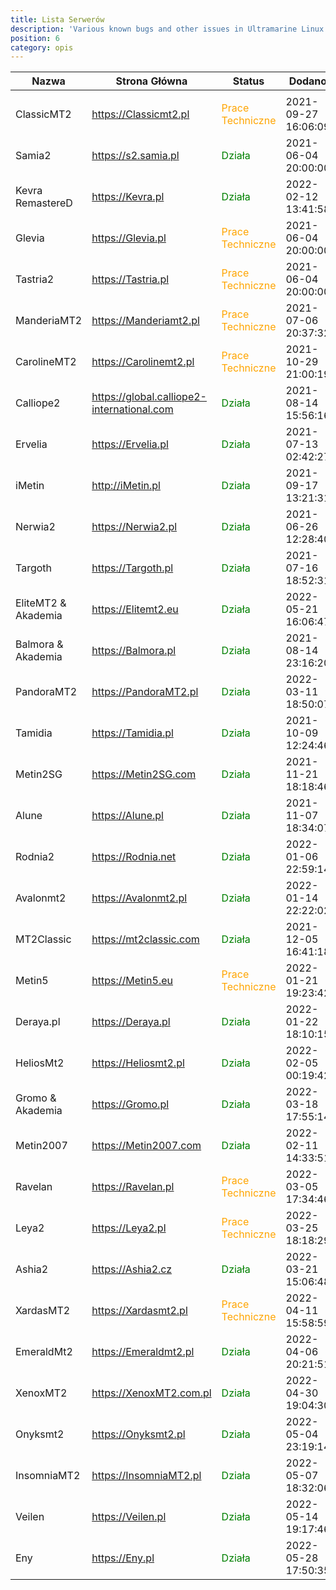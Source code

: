 ```yaml
---
title: Lista Serwerów
description: 'Various known bugs and other issues in Ultramarine Linux.'
position: 6
category: opis
---
```

<style>
r { color: Red }
o { color: Orange }
gr { color: Green }
</style>
| **Nazwa** | **Strona Główna** | **Status** | **Dodano** |
|----------|-------|-------|-------|
|   |   |   |   |
| ClassicMT2| https://Classicmt2.pl| <o><o>Prace Techniczne</o></o> | 2021-09-27 16:06:09   | 
| Samia2| https://s2.samia.pl| <gr>Działa</gr> | 2021-06-04 20:00:00   | 
| Kevra RemastereD| https://Kevra.pl| <gr>Działa</gr> | 2022-02-12 13:41:58   | 
| Glevia| https://Glevia.pl| <o>Prace Techniczne</o> | 2021-06-04 20:00:00   | 
| Tastria2| https://Tastria.pl| <o>Prace Techniczne</o> | 2021-06-04 20:00:00   | 
| ManderiaMT2| https://Manderiamt2.pl| <o>Prace Techniczne</o> | 2021-07-06 20:37:32   | 
| CarolineMT2| https://Carolinemt2.pl| <o>Prace Techniczne</o> | 2021-10-29 21:00:19   | 
| Calliope2| https://global.calliope2-international.com| <gr>Działa</gr> | 2021-08-14 15:56:16   | 
| Ervelia| https://Ervelia.pl| <gr>Działa</gr> | 2021-07-13 02:42:27| 
| iMetin| http://iMetin.pl| <gr>Działa</gr> | 2021-09-17 13:21:31| 
| Nerwia2| https://Nerwia2.pl| <gr>Działa</gr> | 2021-06-26 12:28:40| 
| Targoth| https://Targoth.pl| <gr>Działa</gr> | 2021-07-16 18:52:31| 
| EliteMT2 & Akademia| https://Elitemt2.eu| <gr>Działa</gr> | 2022-05-21 16:06:47| 
| Balmora & Akademia| https://Balmora.pl| <gr>Działa</gr> | 2021-08-14 23:16:20| 
| PandoraMT2| https://PandoraMT2.pl| <gr>Działa</gr> | 2022-03-11 18:50:07| 
| Tamidia| https://Tamidia.pl| <gr>Działa</gr> | 2021-10-09 12:24:46| 
| Metin2SG| https://Metin2SG.com| <gr>Działa</gr> | 2021-11-21 18:18:46| 
| Alune| https://Alune.pl| <gr>Działa</gr> | 2021-11-07 18:34:07| 
| Rodnia2| https://Rodnia.net| <gr>Działa</gr> | 2022-01-06 22:59:14| 
| Avalonmt2| https://Avalonmt2.pl| <gr>Działa</gr> | 2022-01-14 22:22:02| 
| MT2Classic| https://mt2classic.com| <gr>Działa</gr> | 2021-12-05 16:41:18| 
| Metin5| https://Metin5.eu| <o>Prace Techniczne</o> | 2022-01-21 19:23:42| 
| Deraya.pl| https://Deraya.pl| <gr>Działa</gr> | 2022-01-22 18:10:15| 
| HeliosMt2| https://Heliosmt2.pl| <gr>Działa</gr> | 2022-02-05 00:19:42| 
| Gromo & Akademia| https://Gromo.pl| <gr>Działa</gr> | 2022-03-18 17:55:14| 
| Metin2007| https://Metin2007.com| <gr>Działa</gr> | 2022-02-11 14:33:51| 
| Ravelan| https://Ravelan.pl| <o>Prace Techniczne</o> | 2022-03-05 17:34:46| 
| Leya2| https://Leya2.pl| <o>Prace Techniczne</o> | 2022-03-25 18:18:29| 
| Ashia2| https://Ashia2.cz| <gr>Działa</gr> | 2022-03-21 15:06:48| 
| XardasMT2| https://Xardasmt2.pl| <o>Prace Techniczne</o> | 2022-04-11 15:58:59| 
| EmeraldMt2| https://Emeraldmt2.pl| <gr>Działa</gr> | 2022-04-06 20:21:51| 
| XenoxMT2| https://XenoxMT2.com.pl| <gr>Działa</gr> | 2022-04-30 19:04:30| 
| Onyksmt2| https://Onyksmt2.pl| <gr>Działa</gr>  	| 2022-05-04 23:19:14| 
| InsomniaMT2| https://InsomniaMT2.pl| <gr>Działa</gr> | 2022-05-07 18:32:06| 
| Veilen| https://Veilen.pl| <gr>Działa</gr> | 2022-05-14 19:17:46| 
| Eny| https://Eny.pl| <gr>Działa</gr> | 2022-05-28 17:50:35| 
